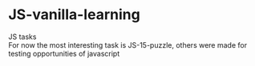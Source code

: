 # JS-vanilla-learning
JS tasks <br>
For now the most interesting task is JS-15-puzzle, others were made for testing opportunities of javascript
